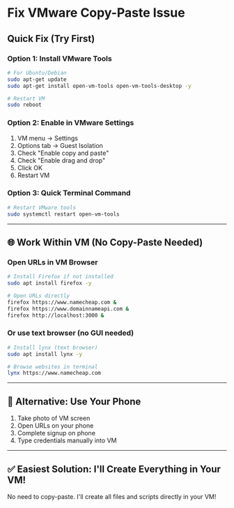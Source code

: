 # Fix VMware Copy-Paste Issue

## Quick Fix (Try First)

### Option 1: Install VMware Tools
```bash
# For Ubuntu/Debian
sudo apt-get update
sudo apt-get install open-vm-tools open-vm-tools-desktop -y

# Restart VM
sudo reboot
```

### Option 2: Enable in VMware Settings
1. VM menu → Settings
2. Options tab → Guest Isolation
3. Check "Enable copy and paste"
4. Check "Enable drag and drop"
5. Click OK
6. Restart VM

### Option 3: Quick Terminal Command
```bash
# Restart VMware tools
sudo systemctl restart open-vm-tools
```

---

## 🌐 Work Within VM (No Copy-Paste Needed)

### Open URLs in VM Browser
```bash
# Install Firefox if not installed
sudo apt install firefox -y

# Open URLs directly
firefox https://www.namecheap.com &
firefox https://www.domainnameapi.com &
firefox http://localhost:3000 &
```

### Or use text browser (no GUI needed)
```bash
# Install lynx (text browser)
sudo apt install lynx -y

# Browse websites in terminal
lynx https://www.namecheap.com
```

---

## 📱 Alternative: Use Your Phone

1. Take photo of VM screen
2. Open URLs on your phone
3. Complete signup on phone
4. Type credentials manually into VM

---

## ✅ Easiest Solution: I'll Create Everything in Your VM!

No need to copy-paste. I'll create all files and scripts directly in your VM!

